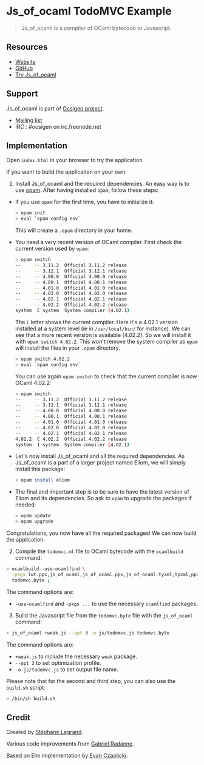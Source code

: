 # Js_of_ocaml TodoMVC Example

> Js_of_ocaml is a compiler of OCaml bytecode to Javascript.

## Resources

- [Website](http://ocsigen.org/js_of_ocaml/)
- [GitHub](https://github.com/ocsigen/js_of_ocaml)
- [Try Js_of_ocaml](http://try.ocamlpro.com/js_of_ocaml/)

## Support

Js_of_ocaml is part of [Ocsigen project](http://ocsigen.org/).

- [Mailing list](https://sympa.inria.fr/sympa/subscribe/ocsigen)
- IRC : #ocsigen on irc.freenode.net


## Implementation

Open `index.html` in your browser to try the application.

If you want to build the application on your own:

1. Install Js_of_ocaml and the required dependencies. An easy way is to use [opam](https://opam.ocaml.org/). After having installed `opam`, follow these steps:

  - If you use `opam` for the first time, you have to initialize it:

    ```sh
    > opam init
    > eval `opam config env`
    ```

    This will create a `.opam` directory in your home.

  - You need a very recent version of OCaml compiler. First check the current version used by `opam`:

    ```sh
    > opam switch
    --     -- 3.11.2  Official 3.11.2 release
    --     -- 3.12.1  Official 3.12.1 release
    --     -- 4.00.0  Official 4.00.0 release
    --     -- 4.00.1  Official 4.00.1 release
    --     -- 4.01.0  Official 4.01.0 release
    --     -- 4.02.0  Official 4.02.0 release
    --     -- 4.02.1  Official 4.02.1 release
    --     -- 4.02.2  Official 4.02.2 release
    system  C system  System compiler (4.02.1)
    ```

    The `C` letter shows the current compiler. Here it's a 4.02.1 version installed at a system level (ie in `/usr/local/bin/` for instance). We can see that a more recent version is available (4.02.2). So we will install it with `opam switch 4.02.2`. This won't remove the system compiler as `opam` will install the files in your `.opam` directory.

    ```sh
    > opam switch 4.02.2
    > eval `opam config env`
    ```

    You can use again `opam switch` to check that the current compiler is now OCaml 4.02.2:

    ```sh
    > opam switch
    --     -- 3.11.2  Official 3.11.2 release
    --     -- 3.12.1  Official 3.12.1 release
    --     -- 4.00.0  Official 4.00.0 release
    --     -- 4.00.1  Official 4.00.1 release
    --     -- 4.01.0  Official 4.01.0 release
    --     -- 4.02.0  Official 4.02.0 release
    --     -- 4.02.1  Official 4.02.1 release
    4.02.2  C 4.02.2  Official 4.02.2 release
    system  I system  System compiler (4.02.1)
    ```

  - Let's now install Js_of_ocaml and all the required dependencies. As Js_of_ocaml is a part of a larger project named Eliom, we will simply install this package:

    ```sh
    > opam install eliom
    ```

  - The final and important step is to be sure to have the latest version of Eliom and its dependencies. So ask to `opam` to upgrade the packages if needed:

    ```sh
    > opam update
    > opam upgrade
    ````

  Congratulations, you now have all the required packages! We can now build the application.

2. Compile the `todomvc.ml` file to OCaml bytecode with the `ocamlbuild` command:

  ```sh
  > ocamlbuild -use-ocamlfind \
	-pkgs lwt.ppx,js_of_ocaml,js_of_ocaml.ppx,js_of_ocaml.tyxml,tyxml,ppx_deriving,js_of_ocaml.deriving.ppx,js_of_ocaml.deriving,react,reactiveData \
	todomvc.byte ;
  ```

  The command options are:
  - `-use-ocamlfind` and `-pkgs ...` to use the necessary `ocamlfind` packages.
3. Build the Javascript file from the `todomvc.byte` file with the `js_of_ocaml` command:

  ```sh
  > js_of_ocaml +weak.js --opt 3 -o js/todomvc.js todomvc.byte
  ```

  The command options are:
  - `+weak.js` to include the necessary `weak` package.
  - `--opt 3` to set optimization profile.
  - `-o js/todomvc.js` to set output file name.

Please note that for the second and third step, you can also use the `build.sh` script:

```sh
> /bin/sh build.sh
```

## Credit

Created by [Stéphane Legrand](https://github.com/slegrand45).

Various code improvements from [Gabriel Radanne](https://github.com/Drup).

Based on Elm implementation by [Evan Czaplicki](https://github.com/evancz).
